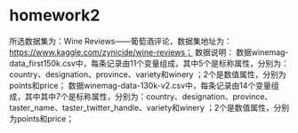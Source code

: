 # homework2

所选数据集为：Wine Reviews——葡萄酒评论，数据集地址为：https://www.kaggle.com/zynicide/wine-reviews； 数据说明： 数据winemag-data_first150k.csv中，每条记录由11个变量组成，其中5个是标称属性，分别为：country、designation、province、variety和winery ；2个是数值属性，分别为points和price； 数据winemag-data-130k-v2.csv中，每条记录由14个变量组成，其中其中7个是标称属性，分别为：country、designation、province、taster_name、taster_twitter_handle、variety和winery ；2个是数值属性，分别为points和price；
